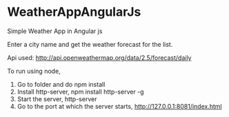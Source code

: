 # WeatherAppAngularJs

Simple Weather App in Angular js

Enter a city name and get the weather forecast for the list.

Api used: http://api.openweathermap.org/data/2.5/forecast/daily

To run using node,
1. Go to folder and do npm install
2. Install http-server, npm install http-server -g
3. Start the server, http-server
4. Go to the port at which the server starts, http://127.0.0.1:8081/index.html
